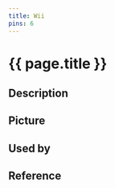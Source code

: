```yaml
---
title: Wii
pins: 6
---
```


# {{ page.title }}

## Description

## Picture

## Used by

## Reference

